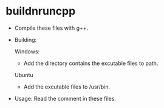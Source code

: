 # buildnruncpp

- Compile these files with g++.

- Building:

  Windows:
    - Add the directory contains the excutable files to path.

  Ubuntu
    - Add the excutable files to /usr/bin.
- Usage: Read the comment in these files.
